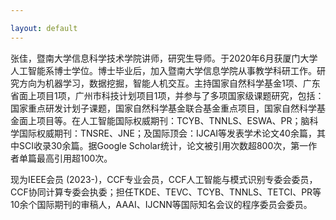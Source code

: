 ```yaml
---

layout: default 
---
```


张佳，暨南大学信息科学技术学院讲师，研究生导师。于2020年6月获厦门大学人工智能系博士学位。博士毕业后，加入暨南大学信息学院从事教学科研工作。研究方向为机器学习，数据挖掘，智能人机交互。主持国家自然科学基金1项、广东省面上项目1项，广州市科技计划项目1项，并参与了多项国家级课题研究，包括：国家重点研发计划子课题，国家自然科学基金联合基金重点项目，国家自然科学基金面上项目等。在人工智能国际权威期刊：TCYB、TNNLS、ESWA、PR；脑科学国际权威期刊：TNSRE、JNE；及国际顶会：IJCAI等发表学术论文40余篇，其中SCI收录30余篇。据Google Scholar统计，论文被引用次数超800次，第一作者单篇最高引用超100次。

现为IEEE会员 (2023-)，CCF专业会员，CCF人工智能与模式识别专委会委员，CCF协同计算专委会执委；担任TKDE、TEVC、TCYB、TNNLS、TETCI、PR等10余个国际期刊的审稿人，AAAI、IJCNN等国际知名会议的程序委员会委员。

